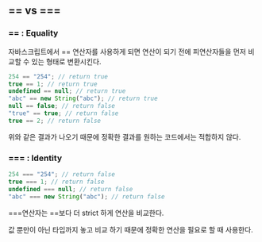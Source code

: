 ## == vs ===

### == : Equality

자바스크립트에서 == 연산자를 사용하게 되면 연산이 되기 전에 피연산자들을 먼저 비교할 수 있는 형태로 변환시킨다.

```jsx
254 == "254"; // return true
true == 1; // return true
undefined == null; // return true
"abc" == new String("abc"); // return true
null == false; // return false
"true" == true; // return false
true == 2; // return false
```

위와 같은 결과가 나오기 때문에 정확한 결과를 원하는 코드에서는 적합하지 않다.

### === : Identity

```jsx
254 === "254"; // return false
true === 1; // return false
undefined === null; // return false
"abc" === new String("abc"); // return false
```

===연산자는 ==보다 더 strict 하게 연산을 비교한다.

값 뿐만이 아닌 타입까지 놓고 비교 하기 때문에 정확한 연산을 필요로 할 때 사용한다.
